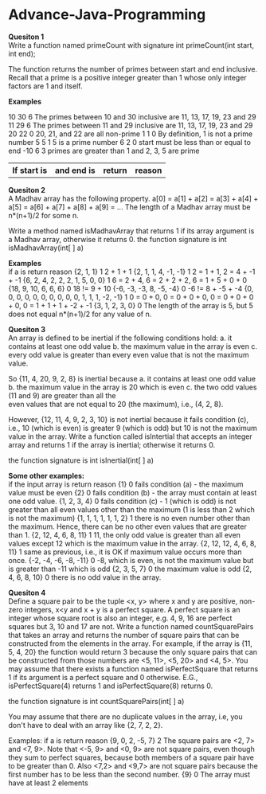 # Advance-Java-Programming
<b>Quesiton 1</b><br>
 Write a function named primeCount with signature
   int primeCount(int start, int end);

The function returns the number of primes between start and end inclusive. Recall that a prime is a positive integer greater than 1 whose only integer factors  are 1 and itself.

<b>Examples</b></br>
<table><tr><th>If start is</th>	<th>and end is</th>	<th>return</th>	<th>reason</th></tr>
10	30	6	The primes between 10 and 30 inclusive are 11, 13, 17, 19, 23 and 29
11	29	6	The primes between 11 and 29 inclusive are 11, 13, 17, 19, 23 and 29
20	22	0	20, 21, and 22 are all non-prime
1	1	0	By definition, 1 is not a prime number
5	5	1	5 is a prime number
6	2	0	start must be less than or equal to end
-10	6	3	primes are greater than 1 and 2, 3, 5 are  prime
</table>
<b>Quesiton 2</b><br>
A Madhav array has the following property. 
   a[0] = a[1] + a[2] = a[3] + a[4] + a[5] = a[6] + a[7] + a[8] + a[9] = ...
The length of a Madhav array must be n*(n+1)/2 for some n.

Write a method named isMadhavArray that returns 1 if its array argument is a Madhav array, otherwise it returns 0. 
the function signature is
   int isMadhavArray(int[ ] a)


<b>Examples</b></br>
if a is 	return	reason
{2, 1, 1}	1	2 + 1 + 1
{2, 1, 1, 4, -1, -1}	1	2 = 1 + 1, 2 = 4 + -1 + -1
{6, 2, 4, 2, 2, 2, 1, 5, 0, 0}	1	6 = 2 + 4, 6 = 2 + 2 + 2, 6 = 1 + 5 + 0 + 0
{18, 9, 10, 6, 6, 6}	0	18 != 9 + 10
{-6, -3, -3, 8, -5, -4}	0	-6 != 8 + -5 + -4
{0, 0, 0, 0, 0, 0, 0, 0, 0, 0, 1, 1, 1, -2, -1}	1	0 = 0 + 0, 0 = 0 + 0 + 0, 0 = 0 + 0 + 0 + 0, 
0 = 1 + 1 + 1 + -2 + -1
{3, 1, 2, 3, 0}	0	The length of the array is 5, but 5 does not equal n*(n+1)/2 for any value of n.


<b>Quesiton 3</b><br>
An array is defined to be inertial if the following conditions hold:
 a. it contains at least one odd value
 b. the maximum value in the array is even
 c. every odd value is greater than every even value that is not the maximum value. 

So {11, 4, 20, 9, 2, 8} is inertial because 
 a. it contains at least one odd value
 b. the maximum value in the array is 20 which is even
 c. the two odd values (11 and 9) are greater than all the      
    even values that are not equal to 20 (the maximum), i.e., (4, 2, 8}. 

However, {12, 11, 4, 9, 2, 3, 10} is not inertial because it fails condition (c), i.e., 10 (which is even) is greater 9 (which is odd) but 10 is not the maximum value in the array.
Write a function called isIntertial that accepts an integer array and returns 1 if the array is inertial; otherwise it returns 0. 

the function signature is 
	int isInertial(int[ ] a) 

<b>Some other examples:</b></br> 
if the input array is	return	reason
{1}	0	fails condition (a) - the maximum value must be even
{2}	0	fails condition (b) - the array must contain at least one odd value.
{1, 2, 3, 4}	0	fails condition (c) - 1 (which is odd) is not greater than all even values other than the maximum (1 is less than 2 which is not the maximum)
{1, 1, 1, 1, 1, 1, 2}	1	there is no even number other than the maximum. Hence, there can be no other even values  that are greater than 1.
{2, 12, 4, 6, 8, 11}	1	11, the only odd value is greater than all even values except 12 which is the maximum value in the array.
{2, 12, 12, 4, 6, 8, 11}	1	same as previous, i.e., it is OK if maximum value occurs more than once.
{-2, -4, -6, -8, -11}	0	-8, which is even, is not the maximum value but is greater than -11 which is odd
{2, 3, 5, 7}	0	the maximum value is odd
{2, 4, 6, 8, 10}	0	there is no odd value in the array.

<b>Quesiton 4</b><br>
Define a square pair to be the tuple <x, y> where x and y are positive, non-zero integers, x<y and x + y is a perfect square. A perfect square is an integer whose square root is also an integer, e.g. 4, 9, 16 are perfect squares but 3, 10 and 17 are not. Write a function named countSquarePairs that takes an array and returns the number of square pairs that can be constructed from the elements in the array. For example, if the array is {11, 5, 4, 20} the function would return 3 because the only square pairs that can be constructed from those numbers are <5, 11>, 
<5, 20> and <4, 5>.  You may assume that there exists a function named isPerfectSquare that returns 1 if its argument is a perfect square and 0 otherwise. E.G., isPerfectSquare(4) returns 1 and isPerfectSquare(8) returns 0.

the function signature is
	int countSquarePairs(int[ ] a)

You may assume that there are no duplicate values in the array, i.e, you don't have to deal with an array like {2, 7, 2, 2}.

Examples:
if a is	return	reason
{9, 0, 2, -5, 7}	2	The square pairs are <2, 7> and <7, 9>. Note that <-5, 9> and <0, 9> are not square pairs, even though they sum to perfect squares, because both members of a square pair have to be greater than 0. Also <7,2> and <9,7> are not square pairs because the first number has to be less than the second number.
{9}	0	The array must have at least 2 elements


